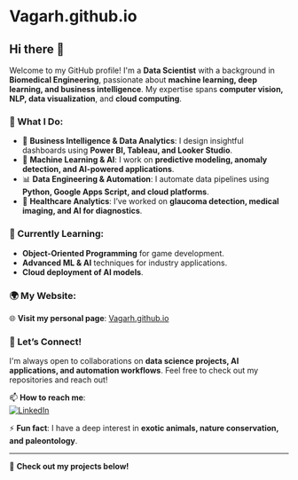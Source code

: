 # Vagarh.github.io
## Hi there 👋

Welcome to my GitHub profile! I'm a **Data Scientist** with a background in **Biomedical Engineering**, passionate about **machine learning, deep learning, and business intelligence**. My expertise spans **computer vision, NLP, data visualization**, and **cloud computing**.

### 🔬 What I Do:
- 🚀 **Business Intelligence & Data Analytics**: I design insightful dashboards using **Power BI, Tableau, and Looker Studio**.
- 🧠 **Machine Learning & AI**: I work on **predictive modeling, anomaly detection, and AI-powered applications**.
- 📊 **Data Engineering & Automation**: I automate data pipelines using **Python, Google Apps Script, and cloud platforms**.
- 🏥 **Healthcare Analytics**: I’ve worked on **glaucoma detection, medical imaging, and AI for diagnostics**.

### 🌱 Currently Learning:
- **Object-Oriented Programming** for game development.
- **Advanced ML & AI** techniques for industry applications.
- **Cloud deployment of AI models**.

### 🌍 My Website:
🌐 **Visit my personal page**: [Vagarh.github.io](https://vagarh.github.io/)

### 🤝 Let’s Connect!
I'm always open to collaborations on **data science projects, AI applications, and automation workflows**. Feel free to check out my repositories and reach out!

📫 **How to reach me**:  
[![LinkedIn](https://img.shields.io/badge/LinkedIn-juan--felipe--c-blue?style=flat&logo=linkedin)](https://www.linkedin.com/in/juan-felipe-c-8a010b121/)

⚡ **Fun fact**: I have a deep interest in **exotic animals, nature conservation, and paleontology**.

---
🚀 **Check out my projects below!** 

